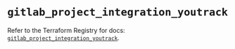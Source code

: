 # `gitlab_project_integration_youtrack`

Refer to the Terraform Registry for docs: [`gitlab_project_integration_youtrack`](https://registry.terraform.io/providers/gitlabhq/gitlab/18.1.1/docs/resources/project_integration_youtrack).
